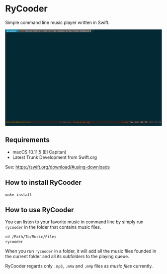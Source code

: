 # RyCooder
Simple command line music player written in Swift.

![](./Assets/demo.gif)

## Requirements

- macOS 10.11.5 (El Capitan)
- Latest Trunk Development from Swift.org

See: https://swift.org/download/#using-downloads

## How to install RyCooder

```
make install
```

## How to use RyCooder

You can listen to your favorite music in command line by simply run `rycooder` in the folder that contains music files.

```
cd /Path/To/Music/Files
rycooder
```

When you run `rycooder` in a folder, it will add all the music files founded in the current folder and all its subfolders to the playing queue. 

RyCooder regards only `.mp3`, `.m4a` and `.m4p` files as _music files_ currently.

